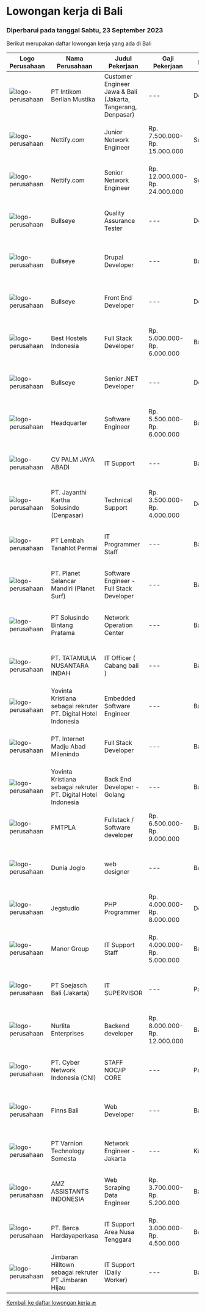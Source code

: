 
  # Lowongan kerja di Bali

  ### Diperbarui pada tanggal Sabtu, 23 September 2023

  Berikut merupakan daftar lowongan kerja yang ada di Bali

  |Logo Perusahaan | Nama Perusahaan | Judul Pekerjaan | Gaji Pekerjaan | Lokasi | Deskripsi | Tanggal diunggah | Pranala |
  | -------------- | --------------- | --------------- | --------- | --------- | -------------- | ------- | ----------- |
  |![logo-perusahaan](https://image-service-cdn.seek.com.au/ea5f264702bab5af336fb703e911912eeb350135/ee4dce1061f3f616224767ad58cb2fc751b8d2dc)|PT Intikom Berlian Mustika|Customer Engineer Jawa & Bali (Jakarta, Tangerang, Denpasar)|---|Denpasar|Preventive Maintenance, Inspection, Repair, Installation ATM and IT product such as printer, laptop, copier Machine in West Jakarta, Central Jakarta,...|Jumat, 22 September 2023|https://www.jobstreet.co.id/id/job/customer-engineer-jawa-bali-jakarta-tangerang-denpasar-4478336?token=0~020b932b-394b-4eb3-a793-b763325b03f9&sectionRank=1&jobId=jobstreet-id-job-4478336|
|![logo-perusahaan](https://image-service-cdn.seek.com.au/ea081f6763faa1f6bda36a729796ba8814daf683/ee4dce1061f3f616224767ad58cb2fc751b8d2dc)|Nettify.com|Junior Network Engineer|Rp. 7.500.000-Rp. 15.000.000|Seminyak|Dive into Bali's Tech Wave: Junior Network Engineer Wanted! Who Are We?We're not just an IT company; we're the heartbeat of the hospitality tech...|Kamis, 21 September 2023|https://www.jobstreet.co.id/id/job/junior-network-engineer-4475796?token=0~020b932b-394b-4eb3-a793-b763325b03f9&sectionRank=2&jobId=jobstreet-id-job-4475796|
|![logo-perusahaan](https://image-service-cdn.seek.com.au/ea081f6763faa1f6bda36a729796ba8814daf683/ee4dce1061f3f616224767ad58cb2fc751b8d2dc)|Nettify.com|Senior Network Engineer|Rp. 12.000.000-Rp. 24.000.000|Seminyak|Dive into Bali's Tech Wave: Senior Network Engineer Wanted! Who Are We?We're not just an IT company; we're the heartbeat of the hospitality tech...|Kamis, 21 September 2023|https://www.jobstreet.co.id/id/job/senior-network-engineer-4475747?token=0~020b932b-394b-4eb3-a793-b763325b03f9&sectionRank=3&jobId=jobstreet-id-job-4475747|
|![logo-perusahaan](https://image-service-cdn.seek.com.au/acc4a6071e50f98d9217e9a75303636ec54a5bed/ee4dce1061f3f616224767ad58cb2fc751b8d2dc)|Bullseye|Quality Assurance Tester|---|Denpasar|We are looking for a Quality Assurance Tester to join our production team and ensure the quality of delivery through manual and automated testing. You...|Rabu, 20 September 2023|https://www.jobstreet.co.id/id/job/quality-assurance-tester-4475479?token=0~020b932b-394b-4eb3-a793-b763325b03f9&sectionRank=4&jobId=jobstreet-id-job-4475479|
|![logo-perusahaan](https://image-service-cdn.seek.com.au/98859f24297f498e9a8f12b8e5414c054756b30c/ee4dce1061f3f616224767ad58cb2fc751b8d2dc)|Bullseye|Drupal Developer|---|Bali|We are seeking an experienced Drupal Developer to join our busy team in our digital production in Bali. The position will work with development team...|Rabu, 20 September 2023|https://www.jobstreet.co.id/id/job/drupal-developer-4475492?token=0~020b932b-394b-4eb3-a793-b763325b03f9&sectionRank=5&jobId=jobstreet-id-job-4475492|
|![logo-perusahaan](https://image-service-cdn.seek.com.au/40f5bfcde98bcadd2689bba7d2652fe5e3a9e250/ee4dce1061f3f616224767ad58cb2fc751b8d2dc)|Bullseye|Front End Developer|---|Denpasar|The successful candidate will be a vital team member in a scrum team delivering best-of-breed digital experiences, modern front-end web technologies...|Rabu, 20 September 2023|https://www.jobstreet.co.id/id/job/front-end-developer-4475488?token=0~020b932b-394b-4eb3-a793-b763325b03f9&sectionRank=6&jobId=jobstreet-id-job-4475488|
|![logo-perusahaan](https://image-service-cdn.seek.com.au/a7faa182c487952fbb0cd77fb48bfbbc49561516/ee4dce1061f3f616224767ad58cb2fc751b8d2dc)|Best Hostels Indonesia|Full Stack Developer|Rp. 5.000.000-Rp. 6.000.000|Bali|Job Description:We are looking for a highly skilled computer programmer who is comfortable with both front and back end programming. Full stack...|Senin, 18 September 2023|https://www.jobstreet.co.id/id/job/full-stack-developer-4471301?token=0~020b932b-394b-4eb3-a793-b763325b03f9&sectionRank=7&jobId=jobstreet-id-job-4471301|
|![logo-perusahaan](https://image-service-cdn.seek.com.au/40f5bfcde98bcadd2689bba7d2652fe5e3a9e250/ee4dce1061f3f616224767ad58cb2fc751b8d2dc)|Bullseye|Senior .NET Developer|---|Denpasar|We are seeking an experienced Senior .NET Developer to join our busy team in our digital production in Bali. The position will work with development...|Rabu, 20 September 2023|https://www.jobstreet.co.id/id/job/senior-.net-developer-4475474?token=0~020b932b-394b-4eb3-a793-b763325b03f9&sectionRank=8&jobId=jobstreet-id-job-4475474|
|![logo-perusahaan](https://image-service-cdn.seek.com.au/ce7355d22a0da76ac5e527c560e7f687830ea16c/ee4dce1061f3f616224767ad58cb2fc751b8d2dc)|Headquarter|Software Engineer|Rp. 5.500.000-Rp. 6.000.000|Badung|Fullstack Software Engineer who craft the idea into masterpiece You will actively develop REST API using ASP.Net Framework and C# Programming Language...|Senin, 18 September 2023|https://www.jobstreet.co.id/id/job/software-engineer-4473156?token=0~020b932b-394b-4eb3-a793-b763325b03f9&sectionRank=9&jobId=jobstreet-id-job-4473156|
|![logo-perusahaan](https://i.ibb.co/sqvTCh9/112815900-stock-vector-no-image-available-icon-flat-vector.webp)|CV PALM JAYA ABADI|IT Support|---|Bali|Toko oleh-oleh yang berlokasi di Discovery Mall, Kuta, Bali. Saat ini kami sedang membutuhkan banyak kandidat IT Support yang Berpengalaman...|Minggu, 17 September 2023|https://www.jobstreet.co.id/id/job/it-support-1036962466?token=0~020b932b-394b-4eb3-a793-b763325b03f9&sectionRank=10&jobId=jobstreet-id-job-1036962466|
|![logo-perusahaan](https://image-service-cdn.seek.com.au/3ac12665b5372c84ef4fd7270e02f2c5e3066d0c/ee4dce1061f3f616224767ad58cb2fc751b8d2dc)|PT. Jayanthi Kartha Solusindo (Denpasar)|Technical Support|Rp. 3.500.000-Rp. 4.000.000|Denpasar|bit.ly/jobdeskremooraSkills Needed : Network (Wired &amp; Wireless) Troubleshooting Job Description: Perform network troubleshooting fttx / ftth and...|Kamis, 14 September 2023|https://www.jobstreet.co.id/id/job/technical-support-4469525?token=0~020b932b-394b-4eb3-a793-b763325b03f9&sectionRank=11&jobId=jobstreet-id-job-4469525|
|![logo-perusahaan](https://image-service-cdn.seek.com.au/f1ca3def49dee589b2b58a7ae9430d3487b859e2/ee4dce1061f3f616224767ad58cb2fc751b8d2dc)|PT Lembah Tanahlot Permai|IT Programmer Staff|---|Bali|Tugas Pokok  Jabatan                                                                      Menganalisa kebutuhan...|Senin, 18 September 2023|https://www.jobstreet.co.id/id/job/it-programmer-staff-1036973598?token=0~020b932b-394b-4eb3-a793-b763325b03f9&sectionRank=12&jobId=jobstreet-id-job-1036973598|
|![logo-perusahaan](https://image-service-cdn.seek.com.au/9a17f6158932b294e24ba264a1e5b00bc07424ec/ee4dce1061f3f616224767ad58cb2fc751b8d2dc)|PT. Planet Selancar Mandiri (Planet Surf)|Software Engineer - Full Stack Developer|---|Bali|Requirements : Bachelor of Computer Science/Information System Minimum has one year of working experience in software engineering Have a good attitude...|Jumat, 15 September 2023|https://www.jobstreet.co.id/id/job/software-engineer-full-stack-developer-4470918?token=0~020b932b-394b-4eb3-a793-b763325b03f9&sectionRank=13&jobId=jobstreet-id-job-4470918|
|![logo-perusahaan](https://image-service-cdn.seek.com.au/77ae8a6aa3c50f288c5b9948e41bd3e072ee0ceb/ee4dce1061f3f616224767ad58cb2fc751b8d2dc)|PT Solusindo Bintang Pratama|Network Operation Center|---|Bali|1. Berpengalaman dalam bidang Networking dan IT Minimal 1 tahun.2. Pendidikan Sarjana/Diploma IT/ SMK Teknik Komputer Jaringan3. Memiliki pengalaman...|Minggu, 17 September 2023|https://www.jobstreet.co.id/id/job/network-operation-center-1036962517?token=0~020b932b-394b-4eb3-a793-b763325b03f9&sectionRank=14&jobId=jobstreet-id-job-1036962517|
|![logo-perusahaan](https://image-service-cdn.seek.com.au/15ad4652c5076187b1d07c2f071977b546793ad0/ee4dce1061f3f616224767ad58cb2fc751b8d2dc)|PT. TATAMULIA NUSANTARA INDAH|IT Officer ( Cabang bali )|---|Bali|Merencanakan kegiatan terkait IT kebutuhan hardware/ software Representative Office. Merencanakan jadwal pemeliharaan dan tata letak komputer serta...|Selasa, 12 September 2023|https://www.jobstreet.co.id/id/job/it-officer-cabang-bali-4466361?token=0~020b932b-394b-4eb3-a793-b763325b03f9&sectionRank=15&jobId=jobstreet-id-job-4466361|
|![logo-perusahaan](https://i.ibb.co/sqvTCh9/112815900-stock-vector-no-image-available-icon-flat-vector.webp)|Yovinta Kristiana sebagai rekruter PT. Digital Hotel Indonesia|Embedded Software Engineer|---|Badung|Requirements: Familiar with ESP-32 &amp; Zigbee Expereince in hands on development and troubleshooting on embedded targets  Solid programming...|Selasa, 19 September 2023|https://www.jobstreet.co.id/id/job/embedded-software-engineer-1036986074?token=0~020b932b-394b-4eb3-a793-b763325b03f9&sectionRank=16&jobId=jobstreet-id-job-1036986074|
|![logo-perusahaan](https://image-service-cdn.seek.com.au/717673142f6d230f2388ba3a1bcf28dd90c24a9f/ee4dce1061f3f616224767ad58cb2fc751b8d2dc)|PT. Internet Madju Abad Milenindo|Full Stack Developer|---|Bali|Duties &amp; Responsibilities Maintain and develop internal software Be responsible for developing, improving, or maintaining our frontend and backend...|Kamis, 14 September 2023|https://www.jobstreet.co.id/id/job/full-stack-developer-4469678?token=0~020b932b-394b-4eb3-a793-b763325b03f9&sectionRank=17&jobId=jobstreet-id-job-4469678|
|![logo-perusahaan](https://i.ibb.co/sqvTCh9/112815900-stock-vector-no-image-available-icon-flat-vector.webp)|Yovinta Kristiana sebagai rekruter PT. Digital Hotel Indonesia|Back End Developer - Golang|---|Badung|Minimum 2 years of experience of the golang developer Proficient with PHP Knowledge how about code optimizing, query optimizing, goroutine and channel...|Senin, 18 September 2023|https://www.jobstreet.co.id/id/job/back-end-developer-golang-1036973675?token=0~020b932b-394b-4eb3-a793-b763325b03f9&sectionRank=18&jobId=jobstreet-id-job-1036973675|
|![logo-perusahaan](https://i.ibb.co/sqvTCh9/112815900-stock-vector-no-image-available-icon-flat-vector.webp)|FMTPLA|Fullstack / Software developer|Rp. 6.500.000-Rp. 9.000.000|Badung|Hello,We are FMTPLA, a dynamic and growing technology agency. We are looking for a talented and motivated Full Stack Developer to join our team.Your...|Kamis, 14 September 2023|https://www.jobstreet.co.id/id/job/fullstack-software-developer-5524954/origin/my?token=0~020b932b-394b-4eb3-a793-b763325b03f9&sectionRank=19&jobId=jobstreet-my-job-5524954|
|![logo-perusahaan](https://i.ibb.co/sqvTCh9/112815900-stock-vector-no-image-available-icon-flat-vector.webp)|Dunia Joglo|web designer|---|Badung|Web Designers: Minimum experience 2 years in Bali with former Bosses References- English speaking - University graduate majoring in IT- Driving...|Minggu, 17 September 2023|https://www.jobstreet.co.id/id/job/web-designer-1036963093?token=0~020b932b-394b-4eb3-a793-b763325b03f9&sectionRank=20&jobId=jobstreet-id-job-1036963093|
|![logo-perusahaan](https://image-service-cdn.seek.com.au/986bf57ca2092054095de6767f1d035b7488b992/ee4dce1061f3f616224767ad58cb2fc751b8d2dc)|Jegstudio|PHP Programmer|Rp. 4.000.000-Rp. 8.000.000|Denpasar|We are looking for several Talented PHP Programmer more specifically WordPress Programmer to be based in Bali For this exciting role you will need to...|Rabu, 13 September 2023|https://www.jobstreet.co.id/id/job/php-programmer-4467888?token=0~020b932b-394b-4eb3-a793-b763325b03f9&sectionRank=21&jobId=jobstreet-id-job-4467888|
|![logo-perusahaan](https://image-service-cdn.seek.com.au/36c946d103986831e15c1652d1468db0e9198adf/ee4dce1061f3f616224767ad58cb2fc751b8d2dc)|Manor Group|IT Support Staff|Rp. 4.000.000-Rp. 5.000.000|Bali|Job Description Mastering hardware &amp; software issues Installing, maintaining / updating, repairing troubleshooting software, hardware, email &amp;...|Sabtu, 09 September 2023|https://www.jobstreet.co.id/id/job/it-support-staff-4464456?token=0~020b932b-394b-4eb3-a793-b763325b03f9&sectionRank=22&jobId=jobstreet-id-job-4464456|
|![logo-perusahaan](https://image-service-cdn.seek.com.au/e540bf22c0679a4531814285026857de2a3a0267/ee4dce1061f3f616224767ad58cb2fc751b8d2dc)|PT Soejasch Bali (Jakarta)|IT SUPERVISOR|---|Padang|Kualifikasi :1. S1 Informatika.2. Memahami operating system server.3. Memahami trouble shooting pada hardware,software dan networking.4. Familiar...|Senin, 11 September 2023|https://www.jobstreet.co.id/id/job/it-supervisor-1036914759?token=0~020b932b-394b-4eb3-a793-b763325b03f9&sectionRank=23&jobId=jobstreet-id-job-1036914759|
|![logo-perusahaan](https://i.ibb.co/sqvTCh9/112815900-stock-vector-no-image-available-icon-flat-vector.webp)|Nurlita Enterprises|Backend developer|Rp. 8.000.000-Rp. 12.000.000|Badung|Backend developerEmployment offered to IT professional for a local Bali based IT consultancy in data management.Minimum 3-4 years in backend...|Rabu, 13 September 2023|https://www.jobstreet.co.id/id/job/backend-developer-4468691?token=0~020b932b-394b-4eb3-a793-b763325b03f9&sectionRank=24&jobId=jobstreet-id-job-4468691|
|![logo-perusahaan](https://i.ibb.co/sqvTCh9/112815900-stock-vector-no-image-available-icon-flat-vector.webp)|PT. Cyber Network Indonesia (CNI)|STAFF NOC/IP CORE|---|Padang|STAFF NOC/IP COREQUALIFICATION:• Pendidikan Minimal D1• Mengerti Dasar jaringan• Memahami configurasi Mikrotik, Cisco, Juniper• Memahami Server (OS...|Rabu, 13 September 2023|https://www.jobstreet.co.id/id/job/staff-noc-ip-core-1036936201?token=0~020b932b-394b-4eb3-a793-b763325b03f9&sectionRank=25&jobId=jobstreet-id-job-1036936201|
|![logo-perusahaan](https://i.ibb.co/sqvTCh9/112815900-stock-vector-no-image-available-icon-flat-vector.webp)|Finns Bali|Web Developer|---|Bali|The ideal candidate Web Developer will be responsible for the coding, innovative design and layout of our website. Web developer responsibilities...|Kamis, 14 September 2023|https://www.jobstreet.co.id/id/job/web-developer-1036947396?token=0~020b932b-394b-4eb3-a793-b763325b03f9&sectionRank=26&jobId=jobstreet-id-job-1036947396|
|![logo-perusahaan](https://image-service-cdn.seek.com.au/375cecb905bde535223e037ad126fc87a8ab5d2d/ee4dce1061f3f616224767ad58cb2fc751b8d2dc)|PT Varnion Technology Semesta|Network Engineer - Jakarta|---|Kuta|Job Description:-Technical support client-Standby shifting-Installation Networking Hardware -Handling troubleshoot/problem solving...|Kamis, 14 September 2023|https://www.jobstreet.co.id/id/job/network-engineer-jakarta-1036946645?token=0~020b932b-394b-4eb3-a793-b763325b03f9&sectionRank=27&jobId=jobstreet-id-job-1036946645|
|![logo-perusahaan](https://image-service-cdn.seek.com.au/a6048ecc769e5a373fce909faed97e081057a11e/ee4dce1061f3f616224767ad58cb2fc751b8d2dc)|AMZ ASSISTANTS INDONESIA|Web Scraping Data Engineer|Rp. 3.700.000-Rp. 5.200.000|Badung|As a Web Scraping Specialist at AMZ Assistants Indonesia, you will be responsible for extracting data from various websites to support our data...|Senin, 11 September 2023|https://www.jobstreet.co.id/id/job/web-scraping-data-engineer-4466252?token=0~020b932b-394b-4eb3-a793-b763325b03f9&sectionRank=28&jobId=jobstreet-id-job-4466252|
|![logo-perusahaan](https://image-service-cdn.seek.com.au/6a76252207cfed561e664c874d4631f4aefd8409/ee4dce1061f3f616224767ad58cb2fc751b8d2dc)|PT. Berca Hardayaperkasa|IT Support Area Nusa Tenggara|Rp. 3.000.000-Rp. 4.500.000|Bali|Tugas &amp; Tanggung Jawab: Install PC dan laptop dari sisi hardware dan software didalamnya. Troubleshooting terhadap perangkat jika ada kerusakan...|Jumat, 08 September 2023|https://www.jobstreet.co.id/id/job/it-support-area-nusa-tenggara-4463915?token=0~020b932b-394b-4eb3-a793-b763325b03f9&sectionRank=29&jobId=jobstreet-id-job-4463915|
|![logo-perusahaan](https://i.ibb.co/sqvTCh9/112815900-stock-vector-no-image-available-icon-flat-vector.webp)|Jimbaran Hilltown sebagai rekruter PT Jimbaran Hijau|IT Support (Daily Worker)|---|Badung|Kualifikasi: Pendidikan Minimal D3 Manajemen Informatika/Teknik Komputer Atau S1 Sistem Informasi/Sistem Komputer Memahami Instalasi, Cara Kerja, Dan...|Senin, 11 September 2023|https://www.jobstreet.co.id/id/job/it-support-daily-worker-1036914534?token=0~020b932b-394b-4eb3-a793-b763325b03f9&sectionRank=30&jobId=jobstreet-id-job-1036914534|


  [Kembali ke daftar lowongan kerja 🔙](../README.md#daftar-lowongan-kerja)
  